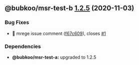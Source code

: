 ## @bubkoo/msr-test-b [1.2.5](https://github.com/bubkoo/monorepo-semantic-release/compare/@bubkoo/msr-test-b@1.2.4...@bubkoo/msr-test-b@1.2.5) (2020-11-03)


### Bug Fixes

* 🐛 mrege issue comment ([f67c609](https://github.com/bubkoo/monorepo-semantic-release/commit/f67c609a7a66098f6d2c70974dbc65e44449494e)), closes [#1](https://github.com/bubkoo/monorepo-semantic-release/issues/1)





### Dependencies

* **@bubkoo/msr-test-a:** upgraded to 1.2.5
